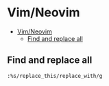 # Vim/Neovim
<!--ts-->
   * [Vim/Neovim](vim.md#vimneovim)
      * [Find and replace all](vim.md#find-and-replace-all)

<!-- Added by: runner, at: Mon Feb  1 09:31:42 UTC 2021 -->

<!--te-->

## Find and replace all
```vim
:%s/replace_this/replace_with/g
```
